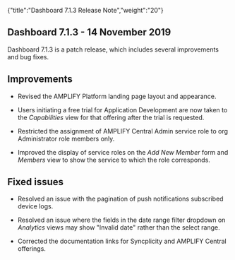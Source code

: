 {"title":"Dashboard 7.1.3 Release Note","weight":"20"} 

## Dashboard 7.1.3 - 14 November 2019

Dashboard 7.1.3 is a patch release, which includes several improvements and bug fixes.

## Improvements

*   Revised the AMPLIFY Platform landing page layout and appearance.
    
*   Users initiating a free trial for Application Development are now taken to the _Capabilities_ view for that offering after the trial is requested.
    
*   Restricted the assignment of AMPLIFY Central Admin service role to org Administrator role members only.
    
*   Improved the display of service roles on the _Add New Member_ form and _Members_ view to show the service to which the role corresponds.
    

## Fixed issues

*   Resolved an issue with the pagination of push notifications subscribed device logs.
    
*   Resolved an issue where the fields in the date range filter dropdown on _Analytics_ views may show "Invalid date" rather than the select range.
    
*   Corrected the documentation links for Syncplicity and AMPLIFY Central offerings.
